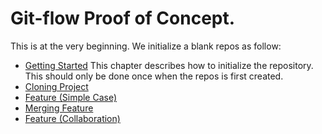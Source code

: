 # Git-flow Proof of Concept.

This is at the very beginning. We initialize a blank repos as follow:

* [Getting Started](./chapters/getting-started.md)
  This chapter describes how to initialize the repository. This should only be done 
  once when the repos is first created. 
* [Cloning Project]()
* [Feature (Simple Case)](./chapters/feature-simple.md)
* [Merging Feature](./chapters/feature-merge.md)
* [Feature (Collaboration)](./chapters/feature-collaboration.md)







